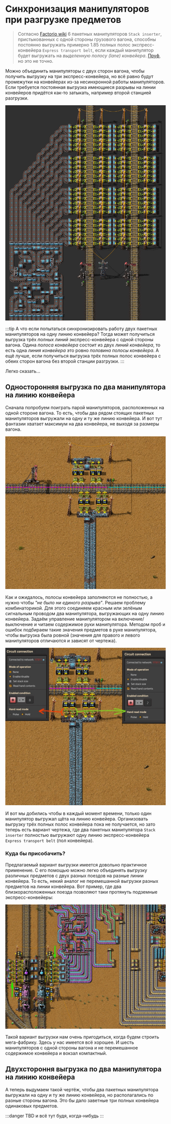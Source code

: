 # Синхронизация манипуляторов при разгрузке предметов

> Согласно [Factorio wiki](https://wiki.factorio.com/Inserters#Chest_to_belt) 6 пакетных манипуляторов `Stack inserter`, пристыкованных с одной стороны грузового вагона, способны постоянно выгружать примерно 1.85 полных полос экспресс-конвейера `Express transport belt`, если каждый манипулятор будет выгружать на _выделенную полосу (lane) конвейера_. [Пруф](/blog/2024/04/18/checking-the-unloading), но это не точно.

Можно объединить манипуляторы с двух сторон вагона, чтобы получить выгрузку на три экспресс-конвейера, но всё равно будут промежутки на конвейерах из-за несинхронной работы манипуляторов. Если требуется постоянная выгрузка имеющиеся разрывы на линии конвейеров придётся как-то затыкать, например второй станцией разгрузки.

![12 express transport belts unloading](./images/img03.jpg)

:::tip А что если попытаться синхронизировать работу двух пакетных манипуляторов на одну линию конвейера?
Тогда может получиться выгрузка трёх *полных линий* экспресс-конвейера с одной стороны вагона. Одина *полоса конвейера* состоит из двух *линий конвейера*, то есть одна *линия конвейера* это ровно *половина полосы конвейера*. А ещё лучше, если получиться выгрузка трёх полных полос конвейера с обеих сторон вагона без второй станции разгрузки.
:::

Легко сказать...

## Односторонняя выгрузка по два манипулятора на линию конвейера

Сначала попробуем поиграть парой манипуляторов, расположенных на одной стороне вагона. То есть, чтобы два рядом стоящих пакетных манипуляторов выгружали на одну и ту же линию конвейера. И вот тут фантазии хватает максимум на два конвейера, не выходя за размеры вагона.

![2 express transport belts unloading](./images/sync01.jpg)

Как и ожидалось, полосы конвейера заполняются не полностью, а нужно чтобы _"не было ни единого разрыва"_. Решаем проблему комбинаторикой. Для этого соединяем красным или зелёным сигнальным проводом два манипулятора, выгружающих на одну линию конвейера. Задаём управление манипулятором на включение/выключение и читаем содержимое руки манипулятора. Методом проб и ошибок подбираем такие значения предметов в руке манипулятора, чтобы выгрузка была ровной (значения для правого и левого манипуляторов отличаются и зависят от чертежа).

![2 express transport belts unloading](./images/sync02.jpg)

И вот мы добились чтобы в каждый момент времени, только один манипулятор выгружал щёта на линию конвейера. Организовать выгрузку трёх полных полос конвейера пока не получается, но зато теперь есть вариант чертежа, где два пакетных манипулятора `Stack inserter` полностью выгружают одну линию экспресс-конвейера `Express transport belt` (пол конвейера).

### Куда бы присобачить?

Предлагаемый вариант выгрузки имеется довольно практичное применение. С его помощью можно легко объединять выгрузку различных предметов с двух разных поездов на разные линии конвейера. То есть, некий аналог не перемешанной выгрузки разных предметов на линии конвейера. Вот пример, где два близкорасположенных поезда позволяют таки протянуть подземные экспресс-конвейеры:

![6 express transport belts unloading](./images/sync03.jpg)

Такой вариант выгрузки нам очень пригодиться, когда будем строить мега-фабрику. Здесь у нас имеется всё хорошее. И шесть манипуляторов с одной стороны вагона и не перемешанное содержимое конвейера и вокзал компактный.

## Двухстороння выгрузка по два манипулятора на линию конвейера

А теперь выдумаем такой чертёж, чтобы два пакетных манипулятора выгружали на одну и ту же линию конвейера, но располагались по разные стороны вагона. Это бы дало заветные три полных конвейера одинаковых предметов.

:::danger TBD
и всё тут будя, когда-нибудь
:::
